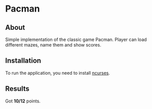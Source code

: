 # Pacman

## About
Simple implementation of the classic game Pacman. Player can load different mazes, name them and show scores.

## Installation
To run the application, you need to install [ncurses](https://invisible-island.net/ncurses/#download_ncurses).

## Results
Got **10/12** points.
